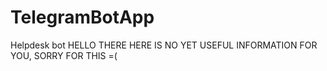 # TelegramBotApp
Helpdesk bot
HELLO THERE
HERE IS NO YET USEFUL INFORMATION FOR YOU, SORRY FOR THIS =(

